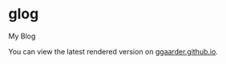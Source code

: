 # glog
My Blog

You can view the latest rendered version on [ggaarder.github.io](ggaarder.github.io).
